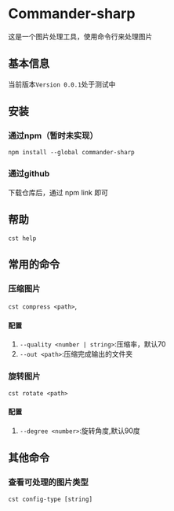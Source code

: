# Commander-sharp 
这是一个图片处理工具，使用命令行来处理图片
## 基本信息
当前版本`Version 0.0.1`处于测试中

## 安装
### 通过npm（暂时未实现）
`npm install --global commander-sharp`

### 通过github
下载仓库后，通过 npm link 即可

## 帮助
`cst help`

## 常用的命令
### 压缩图片
`cst compress <path>`,
#### 配置
1. `--quality <number | string>`:压缩率，默认70
2. `--out <path>`:压缩完成输出的文件夹

### 旋转图片
`cst rotate <path>`
#### 配置
1. `--degree <number>`:旋转角度,默认90度

## 其他命令
### 查看可处理的图片类型
`cst config-type [string]`